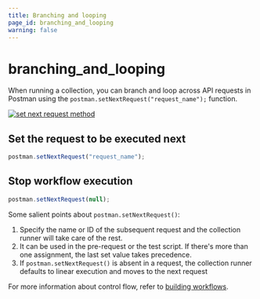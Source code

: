 ```yaml
---
title: Branching and looping
page_id: branching_and_looping
warning: false
---
```


# branching\_and\_looping

When running a collection, you can branch and loop across API requests in Postman using the `postman.setNextRequest("request_name");` function.

[![set next request method](https://s3.amazonaws.com/postman-static-getpostman-com/postman-docs/Test_script10.png)](https://s3.amazonaws.com/postman-static-getpostman-com/postman-docs/Test_script10.png)

## Set the request to be executed next

```javascript
postman.setNextRequest("request_name");
```

## Stop workflow execution

```javascript
postman.setNextRequest(null);
```

Some salient points about `postman.setNextRequest()`:

1. Specify the name or ID of the subsequent request and the collection runner will take care of the rest.
2. It can be used in the pre-request or the test script. If there's more than one assignment, the last set value takes precedence.
3. If `postman.setNextRequest()` is absent in a request, the collection runner defaults to linear execution and moves to the next request

For more information about control flow, refer to [building workflows](https://github.com/kaustavdm/postman-docs-test/tree/b9c2cefa916197b408de633b2ecb1d256acf0a06/docs/postman/collection_runs/building_workflows/README.md).

